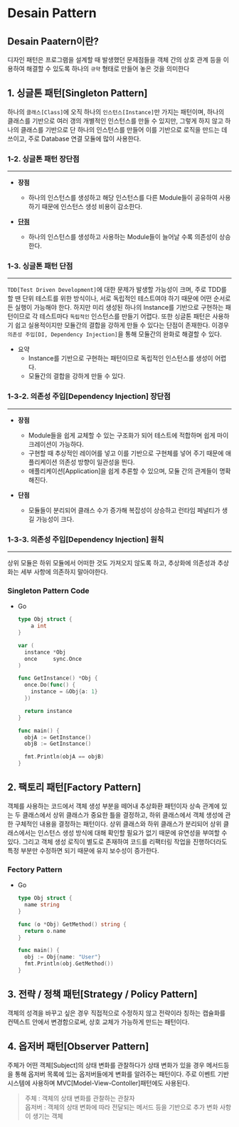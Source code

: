 # Desain Pattern

## Desain Paatern이란?
디자인 패턴은 프로그램을 설계할 때 발생했던 문제점들을 객체 간의 상호 관계 등을 이용하여 해결할 수 있도록 하나의 `규약` 형태로 만들어 놓은 것을 의미한다

## 1. 싱글톤 패턴[Singleton Pattern]
하나의 `클래스[Class]`에 오직 하나의 `인스턴스[Instance]`만 가지는 패턴이며, 하나의 클래스를 기반으로 여러 갱의 개별적인 인스턴스를 만들 수 있지만, 그렇게 하지 않고 하나의 클래스를 기반으로 단 하나의 인스턴스를 만들어 이를 기반으로 로직을 만드는 데 쓰이고, 주로 Database 연결 모듈에 많이 사용한다.

### 1-2. 싱글톤 패턴 장단점
---
* **장점**
  * 하나의 인스턴스를 생성하고 해당 인스턴스를 다른 Module들이 공유하여 사용하기 때문에 인스턴스 생성 비용이 감소한다.

* [**단점**](#1-3-싱글톤-패턴-단점)
  * 하나의 인스턴스를 생성하고 사용하는 Module들이 늘어날 수록 의존성이 상승한다.

### 1-3. 싱글톤 패턴 단점
---
`TDD[Test Driven Development]`에 대한 문제가 발생할 가능성이 크며, 주로 TDD를 할 땐 단위 테스트를 위한 방식이나, 서로 독립적인 테스트여야 하기 때문에 어떤 순서로든 실행이 가능해야 한다. 하지만 미리 생성된 하나의 Instance를 기반으로 구현하는 패턴이므로 각 테스트마다 `독립적인` 인스턴스를 만들기 어렵다. 또한 싱글톤 패턴은 사용하기 쉽고 실용적이지만 모듈간의 결합을 강하게 만들 수 있다는 단점이 존재한다. 이경우 `의존성 주입[DI, Dependency Injection]`을 통해 모듈간의 완화로 해결할 수 있다.

* 요약
  * Instance를 기반으로 구현하는 패턴이므로 독립적인 인스턴스를 생성이 어렵다.
  * 모듈간의 결합을 강하게 만들 수 있다.

### 1-3-2. 의존성 주입[Dependency Injection] 장단점
---
* **장점**
  * Module들을 쉽게 교체할 수 있는 구조화가 되어 테스트에 적합하며 쉽게 마이크레이션이 가능하다.
  * 구현할 때 추상적인 레이어를 넣고 이를 기반으로 구현체를 넣어 주기 때문에 애플리케이션 의존성 방향이 일관성을 띈다.
  * 애플리케이션[Application]을 쉽게 추론할 수 있으며, 모듈 간의 관계들이 명확해진다.

* **단점**
  * 모듈들이 분리되어 클래스 수가 증가해 복잡성이 상승하고 런타임 페널티가 생길 가능성이 크다.

### 1-3-3. 의존성 주입[Dependency Injection] 원칙
---
상위 모듈은 하위 모듈에서 어떠한 것도 가져오지 않도록 하고, 추상화에 의존성과 추상화는 세부 사항에 의존하지 말아야한다.

### Singleton Pattern Code
* Go
  ```go
  type Obj struct {
	  a int
  }

  var (
    instance *Obj
    once     sync.Once
  )

  func GetInstance() *Obj {
    once.Do(func() {
      instance = &Obj{a: 1}
    })

    return instance
  }

  func main() {
    objA := GetInstance()
    objB := GetInstance()

    fmt.Println(objA == objB)
  }
  ```

## 2. 팩토리 패턴[Factory Pattern]
객체를 사용하는 코드에서 객체 생성 부분을 떼어내 추상화환 패턴이자 상속 관계에 있는 두 클래스에서 상위 클래스가 중요한 틀을 결정하고, 하위 클래스에서 객체 생성에 관한 구체적인 내용을 결정하는 패턴이다. 상위 클래스와 하위 클래스가 분리되어 상위 클래스에서는 인스턴스 생성 방식에 대해 확인할 필요가 없기 때문에 유연성을 부여할 수 있다. 그리고 객체 생성 로직이 별도로 존재하여 코드를 리팩터링 작업을 진행하더라도 특정 부분만 수정하면 되기 때문에 유지 보수성이 증가한다.

### Fectory Pattern
* Go
  ```go
  type Obj struct {
    name string
  }

  func (o *Obj) GetMethod() string {
    return o.name
  }

  func main() {
    obj := Obj{name: "User"}
    fmt.Println(obj.GetMethod())
  }
  ```

## 3. 전략 / 정책 패턴[Strategy / Policy Pattern]
객체의 성격을 바꾸고 싶은 경우 직접적으로 수정하지 않고 전략이라 칭하는 캡슐화를 컨텍스트 안에서 변경함으로써, 상호 교체가 가능하게 만드는 패턴이다.

## 4. 옵저버 패턴[Observer Pattern]
주체가 어떤 객체[Subject]의 상태 변화를 관찰하다가 상태 변화가 있을 경우 메서드등을 통해 옵저버 목록에 있는 옵저버들에게 변화를 알려주는 패턴이다. 주로 이벤트 기반 시스템에 사용하며 MVC[Model-View-Contoller]패턴에도 사용된다.
> 주체 : 객체의 상태 변화를 관찰하는 관찰자  
> 옵저버 : 객체의 상태 변화에 따라 전달되는 메서드 등을 기반으로 추가 변화 사항이 생기는 객체